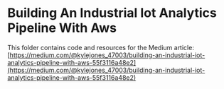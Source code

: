 # Building An Industrial Iot Analytics Pipeline With Aws

This folder contains code and resources for the Medium article:
[https://medium.com/@kylejones_47003/building-an-industrial-iot-analytics-pipeline-with-aws-55f3116a48e2](https://medium.com/@kylejones_47003/building-an-industrial-iot-analytics-pipeline-with-aws-55f3116a48e2)
